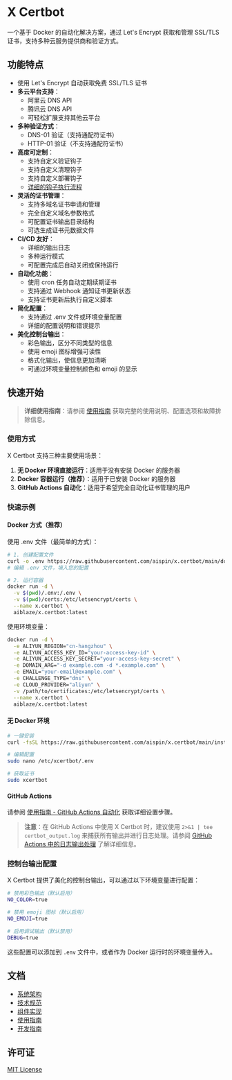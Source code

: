 # X Certbot

一个基于 Docker 的自动化解决方案，通过 Let's Encrypt 获取和管理 SSL/TLS 证书，支持多种云服务提供商和验证方式。

## 功能特点

- 使用 Let's Encrypt 自动获取免费 SSL/TLS 证书
- **多云平台支持**：
  - 阿里云 DNS API
  - 腾讯云 DNS API
  - 可轻松扩展支持其他云平台
- **多种验证方式**：
  - DNS-01 验证（支持通配符证书）
  - HTTP-01 验证（不支持通配符证书）
- **高度可定制**：
  - 支持自定义验证钩子
  - 支持自定义清理钩子
  - 支持自定义部署钩子
  - [详细的钩子执行流程](docs/05-development-guide.md#8-钩子脚本与自动化流程)
- **灵活的证书管理**：
  - 支持多域名证书申请和管理
  - 完全自定义域名参数格式
  - 可配置证书输出目录结构
  - 可选生成证书元数据文件
- **CI/CD 友好**：
  - 详细的输出日志
  - 多种运行模式
  - 可配置完成后自动关闭或保持运行
- **自动化功能**：
  - 使用 cron 任务自动定期续期证书
  - 支持通过 Webhook 通知证书更新状态
  - 支持证书更新后执行自定义脚本
- **简化配置**：
  - 支持通过 .env 文件或环境变量配置
  - 详细的配置说明和错误提示
- **美化控制台输出**：
  - 彩色输出，区分不同类型的信息
  - 使用 emoji 图标增强可读性
  - 格式化输出，使信息更加清晰
  - 可通过环境变量控制颜色和 emoji 的显示

## 快速开始

> **详细使用指南**：请参阅 [使用指南](docs/04-usage-guide.md) 获取完整的使用说明、配置选项和故障排除信息。

### 使用方式

X Certbot 支持三种主要使用场景：

1. **无 Docker 环境直接运行**：适用于没有安装 Docker 的服务器
2. **Docker 容器运行（推荐）**：适用于已安装 Docker 的服务器
3. **GitHub Actions 自动化**：适用于希望完全自动化证书管理的用户

### 快速示例

#### Docker 方式（推荐）

使用 .env 文件（最简单的方式）：

```bash
# 1. 创建配置文件
curl -o .env https://raw.githubusercontent.com/aispin/x.certbot/main/docs/.env.example
# 编辑 .env 文件，填入您的配置

# 2. 运行容器
docker run -d \
  -v $(pwd)/.env:/.env \
  -v $(pwd)/certs:/etc/letsencrypt/certs \
  --name x.certbot \
  aiblaze/x.certbot:latest
```

使用环境变量：

```bash
docker run -d \
  -e ALIYUN_REGION="cn-hangzhou" \
  -e ALIYUN_ACCESS_KEY_ID="your-access-key-id" \
  -e ALIYUN_ACCESS_KEY_SECRET="your-access-key-secret" \
  -e DOMAIN_ARG="-d example.com -d *.example.com" \
  -e EMAIL="your-email@example.com" \
  -e CHALLENGE_TYPE="dns" \
  -e CLOUD_PROVIDER="aliyun" \
  -v /path/to/certificates:/etc/letsencrypt/certs \
  --name x.certbot \
  aiblaze/x.certbot:latest
```

#### 无 Docker 环境

```bash
# 一键安装
curl -fsSL https://raw.githubusercontent.com/aispin/x.certbot/main/install.sh | sudo bash

# 编辑配置
sudo nano /etc/xcertbot/.env

# 获取证书
sudo xcertbot
```

#### GitHub Actions

请参阅 [使用指南 - GitHub Actions 自动化](docs/04-usage-guide.md#4-场景三github-actions-自动化) 获取详细设置步骤。

> **注意**：在 GitHub Actions 中使用 X Certbot 时，建议使用 `2>&1 | tee certbot_output.log` 来捕获所有输出并进行日志处理。请参阅 [GitHub Actions 中的日志输出处理](docs/04-usage-guide.md#542-github-actions-中的日志输出处理) 了解详细信息。

### 控制台输出配置

X Certbot 提供了美化的控制台输出，可以通过以下环境变量进行配置：

```bash
# 禁用彩色输出（默认启用）
NO_COLOR=true

# 禁用 emoji 图标（默认启用）
NO_EMOJI=true

# 启用调试输出（默认禁用）
DEBUG=true
```

这些配置可以添加到 `.env` 文件中，或者作为 Docker 运行时的环境变量传入。

## 文档

- [系统架构](docs/01-system-architecture.md)
- [技术规范](docs/02-technical-specifications.md)
- [组件实现](docs/03-component-implementation.md)
- [使用指南](docs/04-usage-guide.md)
- [开发指南](docs/05-development-guide.md)

## 许可证

[MIT License](LICENSE)
